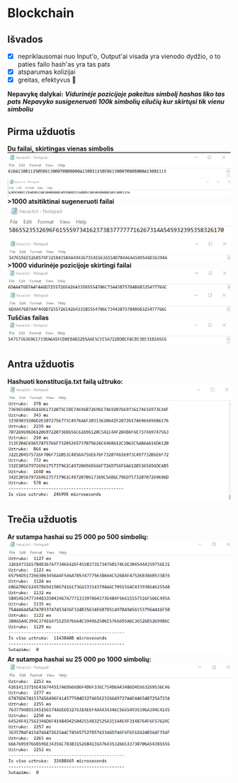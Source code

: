 # Blockchain
## **Išvados**
- [x] nepriklausomai nuo Input'o, Output'ai visada yra vienodo dydžio, o to paties failo hash'as yra tas pats
- [x] atsparumas kolizijai
- [x] greitas, efektyvus :tada:

**Nepavykę dalykai:**
***Vidurinėje pozicijoje pakeitus simbolį hashas liko tas pats***
***Nepavyko susigeneruoti 100k simbolių eilučių kur skirtųsi tik vienu simboliu***
## **Pirma užduotis**
**Du failai, skirtingas vienas simbolis**\
![This is an image](/assets/vienas.png)\
![This is an image](/assets/vienas2.png)\
**>1000 atsitiktinai sugeneruoti failai**\
![This is an image](/assets/simboliai1.png)\
![This is an image](/assets/simboliai2.png)\
**>1000 vidurinėje pozicijoje skirtingi failai**\
![This is an image](/assets/skiriasi1.png)\
![This is an image](/assets/skiriasi2.png)\
**Tuščias failas**\
![This is an image](/assets/tusciasfailas.png)

## **Antra užduotis**
**Hashuoti konstitucija.txt failą užtruko:**\
![This is an image](/assets/konsti.png)

## **Trečia užduotis**
**Ar sutampa hashai su 25 000 po 500 simbolių:**\
![This is an image](/assets/sutapimai500.png)\
**Ar sutampa hashai su 25 000 po 1000 simbolių:**\
![This is an image](/assets/sutapimai1000.png)
